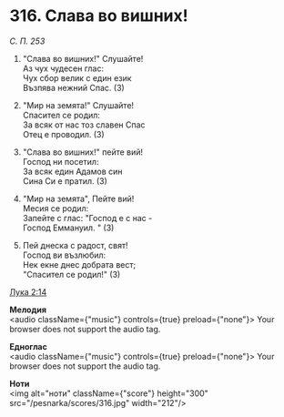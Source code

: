 # 316. Слава во вишних!

_С. П. 253_

1. "Слава во вишних!" Слушайте!  
Аз чух чудесен глас:  
Чух сбор велик с един език  
Възпява нежний Спас. (3)

2. "Мир на земята!" Слушайте!  
Спасител се родил:  
За всяк от нас тоз славен Спас  
Отец е проводил. (3)

3. "Слава во вишних!" пейте вий!  
Господ ни посетил:  
За всяк един Адамов син  
Сина Си е пратил. (3)

4. "Мир на земята", Пейте вий!  
Месия се родил:  
Запейте с глас: "Господ е с нас -  
Господ Еммануил. " (3)

5. Пей днеска с радост, свят!  
Господ ви възлюбил:  
Нек екне днес добрата вест;  
"Спасител се родил!" (3)

[Лука 2:14](http://biblia.bg/index.php?k=42&g=2&s=14)

**Мелодия**  
<audio className={"music"} controls={true} preload={"none"}>
    <source src="/pesnarka/mp3/316.mp3" type="audio/mpeg"/>
    Your browser does not support the audio tag.
</audio>

**Едноглас**  
<audio className={"music"} controls={true} preload={"none"}>
    <source src="/pesnarka/transp/316.mp3" type="audio/mpeg"/>
    Your browser does not support the audio tag.
</audio>

**Ноти**  
<img alt="ноти" className={"score"} height="300" src="/pesnarka/scores/316.jpg" width="212"/>
